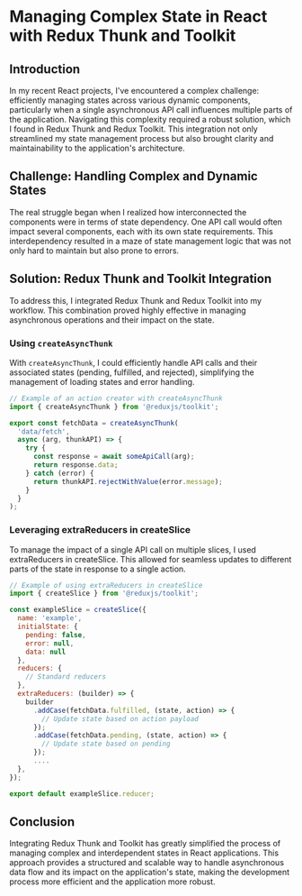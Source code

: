 # Managing Complex State in React with Redux Thunk and Toolkit

## Introduction
In my recent React projects, I've encountered a complex challenge: efficiently managing states across various dynamic components, particularly when a single asynchronous API call influences multiple parts of the application. Navigating this complexity required a robust solution, which I found in Redux Thunk and Redux Toolkit. This integration not only streamlined my state management process but also brought clarity and maintainability to the application's architecture.

## Challenge: Handling Complex and Dynamic States
The real struggle began when I realized how interconnected the components were in terms of state dependency. One API call would often impact several components, each with its own state requirements. This interdependency resulted in a maze of state management logic that was not only hard to maintain but also prone to errors.

## Solution: Redux Thunk and Toolkit Integration
To address this, I integrated Redux Thunk and Redux Toolkit into my workflow. This combination proved highly effective in managing asynchronous operations and their impact on the state.

### Using `createAsyncThunk`
With `createAsyncThunk`, I could efficiently handle API calls and their associated states (pending, fulfilled, and rejected), simplifying the management of loading states and error handling.

```javascript
// Example of an action creator with createAsyncThunk
import { createAsyncThunk } from '@reduxjs/toolkit';

export const fetchData = createAsyncThunk(
  'data/fetch',
  async (arg, thunkAPI) => {
    try {
      const response = await someApiCall(arg);
      return response.data;
    } catch (error) {
      return thunkAPI.rejectWithValue(error.message);
    }
  }
);
```

### Leveraging extraReducers in createSlice
To manage the impact of a single API call on multiple slices, I used extraReducers in createSlice. This allowed for seamless updates to different parts of the state in response to a single action.

```javascript
// Example of using extraReducers in createSlice
import { createSlice } from '@reduxjs/toolkit';

const exampleSlice = createSlice({
  name: 'example',
  initialState: {
    pending: false,
    error: null,
    data: null
  },
  reducers: {
    // Standard reducers
  },
  extraReducers: (builder) => {
    builder
      .addCase(fetchData.fulfilled, (state, action) => {
        // Update state based on action payload
      });
      .addCase(fetchData.pending, (state, action) => {
        // Update state based on pending
      });
      ....
  },
});

export default exampleSlice.reducer;
```

## Conclusion
Integrating Redux Thunk and Toolkit has greatly simplified the process of managing complex and interdependent states in React applications. This approach provides a structured and scalable way to handle asynchronous data flow and its impact on the application's state, making the development process more efficient and the application more robust.
